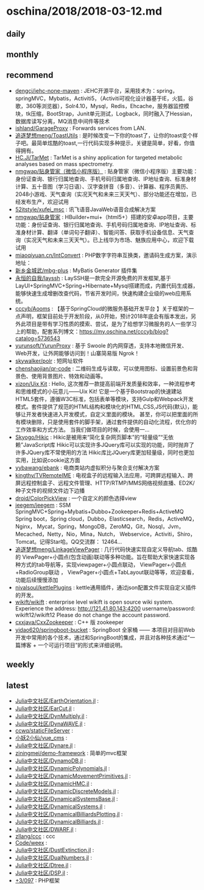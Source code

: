 # oschina/2018/2018-03-12.md



## daily



## monthly



## recommend

- [dengcj/jehc-none-maven](http://git.oschina.net/jehc/jehc-none-maven) : JEHC开源平台，采用技术为：spring，springMVC，Mybatis，Activiti5，（Activiti可视化设计器基于IE，火狐，谷歌，360等浏览器），Solr4.10，Mysql，Redis，Ehcache，服务器监控模块，tk压缩，BootStrap，Junit单元测试，Logback，同时融入了Hessian，数据库读写分离，MQ消息中间件等技术
- [ishland/GarageProxy](http://git.oschina.net/ishland/GarageProxy) : Forwards services from LAN.
- [追逐梦想meng/ToastUtils](http://git.oschina.net/mengpeng920223/ToastUtils) : 是时候改变一下你的toast了，让你的toast变个样子吧。最简单炫酷的toast,一行代码实现多种提示，关键是简单，好看，你值得拥有。
- [HC.Ji/TarMet](http://git.oschina.net/hcji/TarMet) : TarMet is a shiny application for targeted metabolic analyses based on mass spectrometry.
- [nmgwap/贴身管家（微信小程序版）](http://git.oschina.net/ldhblog/TieShenGuanJia-WeiXinXiaoChengXuBan) : 贴身管家（微信小程序版）主要功能：身份证查询、银行归属地查询、手机号码归属地查询、IP地址查询、标准身材计算、五十音图（学习日语）、汉字查拼音（多音）、计算器、程序员黄历、2048小游戏、天气查询（实况天气和未来三天天气）、部分功能还在增加，已经发布生产，欢迎试用
- [52itstyle/xufei_msc](http://git.oschina.net/52itstyle/xufei_msc) : 讯飞语音JavaWeb语音合成解决方案
- [nmgwap/贴身管家](http://git.oschina.net/ldhblog/MyProjects) : HBuilder+mui+（html5+）搭建的安卓app项目，主要功能：身份证查询、银行归属地查询、手机号码归属地查询、IP地址查询、标准身材计算、翻译（单词句子翻译）、智能问答、获取手机设备信息、天气查询（实况天气和未来三天天气）。已上线华为市场、魅族应用中心，欢迎下载试用
- [miaoqiyuan.cn/IntConvert](http://git.oschina.net/mqycn/IntConvert) : PHP数字字符串互换类，邀请码生成方案，演示地址：
- [新乡金城武/mbg-plus](http://git.oschina.net/liuyuyu2333/mbg-plus) : MyBatis Generator 插件集
- [永恒的自我/layssh](http://git.oschina.net/run123456/layssh) : LaySSH是一款完全开源免费的开发框架,基于LayUI+SpringMVC+Spring+Hibernate+Mysql搭建而成，内置代码生成器，能够快速生成增删改查代码，节省开发时间，快速构建企业级的web应用系统。
- [cccyb/Aooms](http://git.oschina.net/cyb-javaer/Aooms) : 【基于SpringCloud的微服务基础开发平台 】关于框架的一点声明，框架目前处于开发阶段，从0开始，预计2018年底会有版本发出，另外此项目是带有学习性质的摸索、尝试，是为了给想学习微服务的人一些学习上的帮助，配套系列博文：https://my.oschina.net/cccyb/blog?catalog=5736543
- [yurunsoft/YurunProxy](http://git.oschina.net/yurunsoft/YurunProxy) : 基于 Swoole 的内网穿透，支持本地微信开发、Web开发，让外网能够访问到！山寨简易版 Ngrok！
- [skywalker/polr](http://git.oschina.net/skywalker512/polr) : 短网址软件
- [chenshaojian/qr-code](http://git.oschina.net/chenshaojian/qr-code) : 二维码生成与读取，可以使用图标、设置前景色和背景色、使用背景图片、特效和动画等。
- [xizon/Uix Kit](http://git.oschina.net/xizon/Uix-Kit) : Hello, 这次推荐一款提高前端开发质量和效率，一种流程参考和思维模式的小玩意儿——Uix Kit! 它是一个基于Bootstrap的快速建站HTML5套件，遵循W3C标准，包括表单等模块，支持Gulp和Webpack开发模式。套件提供了规范的HTML结构和模块化的HTML,CSS,JS代码(默认)，能够让开发者快速进入开发模式，自定义里面的模块。 甚至，你可以把里面的所有模块删除，只是使用套件的脚手架，通过套件提供的自动化流程，优化你的工作效率和方式方法。 当我们做项目的时候，会使用一...
- [Skyogo/Hikic](http://git.oschina.net/skyogo/Hikic) : Hikic是被用来“简化复杂网页脚本”的“轻量级”“无依赖”JavaScript库 Hikic可以实现许多JQuery库可以实现的功能，同时抛弃了许多JQuery库不常使用的方法 Hikic库比JQuery库更加轻量级，同时也更加实用，比如说cookie这方面
- [yybawang/ebank](http://git.oschina.net/qxr/ebank) : 电商类站内虚拟积分与聚合支付解决方案
- [kingthy/TVRemoteIME](http://git.oschina.net/kingthy/TVRemoteIME) : 电视盒子的远程输入法应用，可跨屏远程输入、跨屏远程控制盒子、远程文件管理、HTTP/RTMP/MMS网络视频直播、ED2K/种子文件的视频文件边下边播
- [droid/ColorPickView](http://git.oschina.net/droidXZ/ColorPickView) : 一个自定义的颜色选择view
- [jeegem/jeegem](http://git.oschina.net/jeegem/jeegem) : SSM SpringMVC+Spring+Mybatis+Dubbo+Zookeeper+Redis+ActiveMQ Spring boot，Spring cloud，Dubbo，Elasticsearch，Redis，ActiveMQ，Nginx， Mycat，Spring，MongoDB，ZeroMQ，Git，Nosql，Jvm，Mecached，Netty，Nio，Mina，Nutch， Webservice，Activiti，Shiro，Tomcat。记得Star哈。QQ交流群： 12464...
- [追逐梦想meng/LinkageViewPager](http://git.oschina.net/mengpeng920223/LinkageViewPager) : 几行代码快速实现自定义导航tab、炫酷的 ViewPager+小圆点(包含动画)联动等多种功能。旨在帮助大家快速实现各种方式的tab导航等，实现viewpager+小圆点联动， ViewPager+小圆点+RadioGroup联动 ， ViewPager+小圆点+TabLayout联动等等，欢迎查看，功能后续慢慢添加
- [nivalsoul/kettlePlugins](http://git.oschina.net/nivalsoul/kettlePlugins) : kettle通用插件，通过json配置文件实现自定义插件的开发。
- [wikift/wikift](http://git.oschina.net/qianmoQ/wikift) : enterprise level wikift is open source wiki system. Experience the address: http://121.41.80.143:4200 username/password: wikift12/wikift12 Please do not change the account password.
- [cxxjava/CxxZookeeper](http://git.oschina.net/cxxjava/CxxZookeeper) : C++ 版 zookeeper
- [yidao620/springboot-bucket](http://git.oschina.net/yidao620/springboot-bucket) : SpringBoot 全家桶 —— 本项目对目前Web开发中常用的各个技术，通过和SpringBoot的集成，并且对各种技术通过“一篇博客 + 一个可运行项目”的形式来详细说明。


## weekly



## latest

- [Julia中文社区/EarthOrientation.jl](http://git.oschina.net/Julialang/EarthOrientation.jl) : 
- [Julia中文社区/EarCut.jl](http://git.oschina.net/Julialang/EarCut.jl) : 
- [Julia中文社区/DynMultiply.jl](http://git.oschina.net/Julialang/DynMultiply.jl) : 
- [Julia中文社区/DynaWAVE.jl](http://git.oschina.net/Julialang/DynaWAVE.jl) : 
- [ccwq/staticFileServer](http://git.oschina.net/ccwq/staticFileServer) : 
- [小妖2小仙/vue_cms](http://git.oschina.net/UniverseKing/vue_cms) : 
- [Julia中文社区/Dynare.jl](http://git.oschina.net/Julialang/Dynare.jl) : 
- [ziningmei/demo-framework](http://git.oschina.net/ziningmei/demo-framework) : 简单的mvc框架
- [Julia中文社区/DynamoDB.jl](http://git.oschina.net/Julialang/DynamoDB.jl) : 
- [Julia中文社区/DynamicPolynomials.jl](http://git.oschina.net/Julialang/DynamicPolynomials.jl) : 
- [Julia中文社区/DynamicMovementPrimitives.jl](http://git.oschina.net/Julialang/DynamicMovementPrimitives.jl) : 
- [Julia中文社区/DynamicHMC.jl](http://git.oschina.net/Julialang/DynamicHMC.jl) : 
- [Julia中文社区/DynamicDiscreteModels.jl](http://git.oschina.net/Julialang/DynamicDiscreteModels.jl) : 
- [Julia中文社区/DynamicalSystemsBase.jl](http://git.oschina.net/Julialang/DynamicalSystemsBase.jl) : 
- [Julia中文社区/DynamicalSystems.jl](http://git.oschina.net/Julialang/DynamicalSystems.jl) : 
- [Julia中文社区/DynamicalBilliardsPlotting.jl](http://git.oschina.net/Julialang/DynamicalBilliardsPlotting.jl) : 
- [Julia中文社区/DynamicalBilliards.jl](http://git.oschina.net/Julialang/DynamicalBilliards.jl) : 
- [Julia中文社区/DWARF.jl](http://git.oschina.net/Julialang/DWARF.jl) : 
- [zllang/ccc](http://git.oschina.net/zllang/ccc) : ccc
- [Code/weex](http://git.oschina.net/hiaxuyan/weex) : 
- [Julia中文社区/DustExtinction.jl](http://git.oschina.net/Julialang/DustExtinction.jl) : 
- [Julia中文社区/DualNumbers.jl](http://git.oschina.net/Julialang/DualNumbers.jl) : 
- [Julia中文社区/Dtree.jl](http://git.oschina.net/Julialang/Dtree.jl) : 
- [Julia中文社区/DSP.jl](http://git.oschina.net/Julialang/DSP.jl) : 
- [+3/097](http://git.oschina.net/ep3/097) : PHP框架
